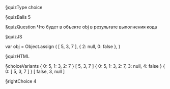 §quizType
choice

§quizBalls
5

§quizQuestion
Что будет в объекте  obj  в результате выполнения кода



§quizJS

var obj = Object.assign (
  [ 5, 3, 7 ],
  { 2: null, 0: false },
)

§quizHTML


§choiceVariants
{ 0: 5, 1: 3, 2: 7 }
[ 5, 3, 7 ]
{ 0: 5, 1: 3, 2: 7, 3: null, 4: false }
{ 0: [ 5, 3, 7 ] }
[ false, 3, null ]

§rightChoice
4
